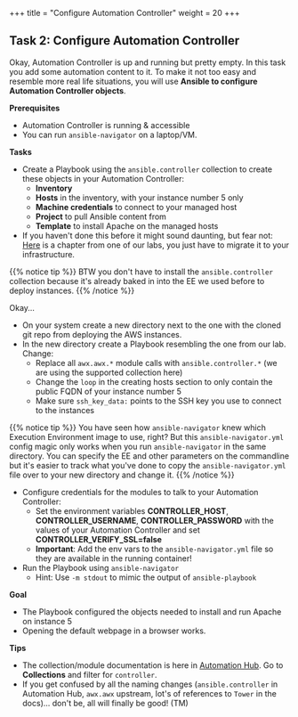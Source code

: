 +++
title = "Configure Automation Controller"
weight = 20
+++

## Task 2: Configure Automation Controller 
Okay, Automation Controller is up and running but pretty empty. In this task you add some automation content to it. To make it not too easy and resemble more real life situations, you will use **Ansible to configure Automation Controller objects**.

**Prerequisites**
* Automation Controller is running & accessible
* You can run `ansible-navigator` on a laptop/VM.


**Tasks**
* Create a Playbook using the `ansible.controller` collection to create these objects in your Automation Controller:
  * **Inventory**
  * **Hosts** in the inventory, with your instance number 5 only
  * **Machine credentials** to connect to your managed host
  * **Project** to pull Ansible content from
  * **Template** to install Apache on the managed hosts 
* If you haven't done this before it might sound daunting, but fear not: [Here](https://ansible-labs-crew.github.io/ansible-controller-advanced/3-awx-collection-intro/) is a chapter from one of our labs, you just have to migrate it to your infrastructure.

{{% notice tip %}}
BTW you don't have to install the `ansible.controller` collection because it's already baked in into the EE we used before to deploy instances.
{{% /notice %}}


Okay...
* On your system create a new directory next to the one with the cloned git repo from deploying the AWS instances. 
* In the new directory create a Playbook resembling the one from our lab. Change:
  * Replace all `awx.awx.*` module calls with `ansible.controller.*` (we are using the supported collection here)
  * Change the `loop` in the creating hosts section to only contain the public FQDN of your instance number 5
  * Make sure `ssh_key_data:` points to the SSH key you use to connect to the instances 

{{% notice tip %}}
You have seen how `ansible-navigator` knew which Execution Environment image to use, right? But this `ansible-navigator.yml` config magic only works when you run `ansible-navigator` in the same directory. You can specify the EE and other parameters on the commandline but it's easier to track what you've done to copy the `ansible-navigator.yml` file over to your new directory and change it.
{{% /notice %}}

* Configure credentials for the modules to talk to your Automation Controller:
  * Set the environment variables **CONTROLLER_HOST**, **CONTROLLER_USERNAME**, **CONTROLLER_PASSWORD** with the values of your Automation Controller and set **CONTROLLER_VERIFY_SSL=false**
  * **Important**: Add the env vars to the `ansible-navigator.yml` file so they are available in the running container!
* Run the Playbook using `ansible-navigator`
  * Hint: Use `-m stdout` to mimic the output of `ansible-playbook`


**Goal**
* The Playbook configured the objects needed to install and run Apache on instance 5
* Opening the default webpage in a browser works.

**Tips**
* The collection/module documentation is here in [Automation Hub](https://console.redhat.com/ansible/automation-hub). Go to **Collections** and filter for `controller`.
* If you get confused by all the naming changes (`ansible.controller` in Automation Hub, `awx.awx` upstream, lot's of references to `Tower` in the docs)... don't be, all will finally be good! (TM)
